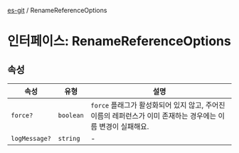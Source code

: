 [es-git](../globals.md) / RenameReferenceOptions

# 인터페이스: RenameReferenceOptions

## 속성

| 속성                                    | 유형        | 설명                                                                |
|---------------------------------------|-----------|-------------------------------------------------------------------|
| <a id="force"></a> `force?`           | `boolean` | `force` 플래그가 활성화되어 있지 않고, 주어진 이름의 레퍼런스가 이미 존재하는 경우에는 이름 변경이 실패해요. |
| <a id="logmessage"></a> `logMessage?` | `string`  | -                                                                 |
